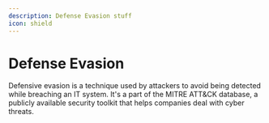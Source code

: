 ```yaml
---
description: Defense Evasion stuff
icon: shield
---
```


# Defense Evasion

Defensive evasion is a technique used by attackers to avoid being detected while breaching an IT system. It's a part of the MITRE ATT\&CK database, a publicly available security toolkit that helps companies deal with cyber threats.
